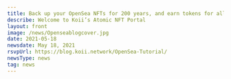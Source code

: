 ```yaml
---
title: Back up your OpenSea NFTs for 200 years, and earn tokens for all the people who look at them.
describe: Welcome to Koii’s Atomic NFT Portal
layout: front
image: /news/Openseablogcover.jpg
date: 2021-05-18
newsdate: May 18, 2021
rsvpUrl: https://blog.koii.network/OpenSea-Tutorial/
newsType: news
tag: news
---
```


